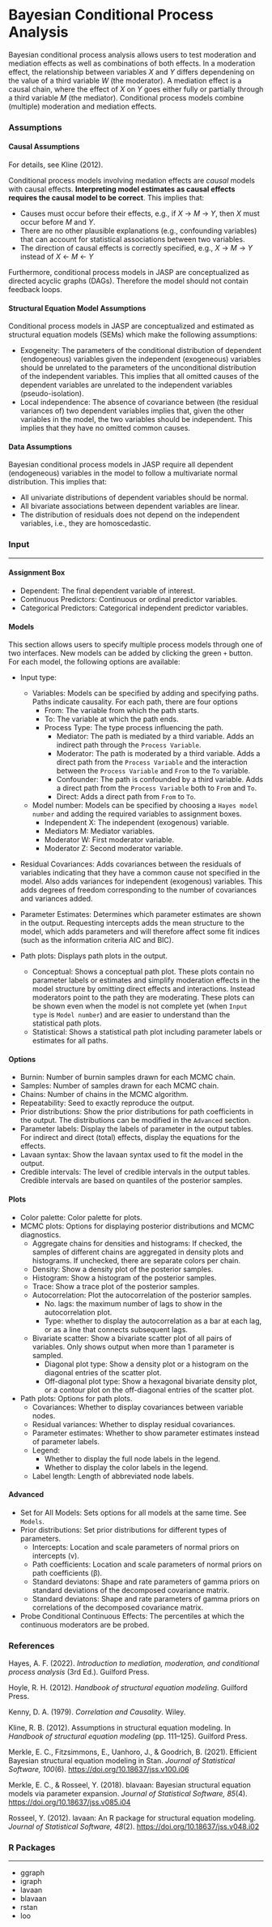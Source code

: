 Bayesian Conditional Process Analysis
===

Bayesian conditional process analysis allows users to test moderation and mediation effects as well as combinations of both effects. In a moderation effect, the relationship between variables *X* and *Y* differs dependening on the value of a third variable *W* (the moderator). A mediation effect is a causal chain, where the effect of *X* on *Y* goes either fully or partially through a third variable *M* (the mediator). Conditional process models combine (multiple) moderation and mediation effects.

### Assumptions

#### Causal Assumptions

For details, see Kline (2012).

Conditional process models involving medation effects are *causal* models with causal effects. **Interpreting model estimates as causal effects requires the causal model to be correct**. This implies that:

- Causes must occur before their effects, e.g., if *X* -> *M* -> *Y*, then *X* must occur before *M* and *Y*.
- There are no other plausible explanations (e.g., confounding variables) that can account for statistical associations between two variables.
- The direction of causal effects is correctly specified, e.g., *X* -> *M* -> *Y* instead of *X* <- *M* <- *Y*

Furthermore, conditional process models in JASP are conceptualized as directed acyclic graphs (DAGs). Therefore the model should not contain feedback loops.

#### Structural Equation Model Assumptions

Conditional process models in JASP are conceptualized and estimated as structural equation models (SEMs) which make the following assumptions:

- Exogeneity: The parameters of the conditional distribution of dependent (endogeneous) variables given the independent (exogeneous) variables should be unrelated to the parameters of the unconditional distribution of the independent variables. This implies that all omitted causes of the dependent variables are unrelated to the independent variables (pseudo-isolation).
- Local independence: The absence of covariance between (the residual variances of) two dependent variables implies that, given the other variables in the model, the two variables should be independent. This implies that they have no omitted common causes.

#### Data Assumptions

Bayesian conditional process models in JASP require all dependent (endogeneous) variables in the model to follow a multivariate normal distribution. This implies that:

- All univariate distributions of dependent variables should be normal.
- All bivariate associations between dependent variables are linear.
- The distribution of residuals does not depend on the independent variables, i.e., they are homoscedastic.

### Input
---
#### Assignment Box

- Dependent: The final dependent variable of interest.
- Continuous Predictors: Continuous or ordinal predictor variables.
- Categorical Predictors: Categorical independent predictor variables.

#### Models

This section allows users to specify multiple process models through one of two interfaces. New models can be added by clicking the green `+` button. For each model, the following options are available:

- Input type:
	- Variables: Models can be specified by adding and specifying paths. Paths indicate causality. For each path, there are four options
		- From: The variable from which the path starts.
		- To: The variable at which the path ends.
		- Process Type: The type process influencing the path.
			- Mediator: The path is mediated by a third variable. Adds an indirect path through the `Process Variable`.
			- Moderator: The path is moderated by a third variable. Adds a direct path from the `Process Variable` and the interaction between the `Process Variable` and `From` to the `To` variable.
			- Confounder: The path is confounded by a third variable. Adds a direct path from the `Process Variable` both to `From` and `To`.
			- Direct: Adds a direct path from `From` to `To`.
	- Model number: Models can be specified by choosing a `Hayes model number` and adding the required variables to assignment boxes.
		- Independent X: The independent (exogenous) variable.
		- Mediators M: Mediator variables.
		- Moderator W: First moderator variable.
		- Moderator Z: Second moderator variable.

- Residual Covariances: Adds covariances between the residuals of variables indicating that they have a common cause not specified in the model. Also adds variances for independent (exogenous) variables. This adds degrees of freedom corresponding to the number of covariances and variances added.
- Parameter Estimates: Determines which parameter estimates are shown in the output. Requesting intercepts adds the mean structure to the model, which adds parameters and will therefore affect some fit indices (such as the information criteria AIC and BIC).
- Path plots: Displays path plots in the output.
	- Conceptual: Shows a conceptual path plot. These plots contain no parameter labels or estimates and simplify moderation effects in the model structure by omitting direct effects and interactions. Instead moderators point to the path they are moderating. These plots can be shown even when the model is not complete yet (when `Input type` is `Model number`) and are easier to understand than the statistical path plots.
	- Statistical: Shows a statistical path plot including parameter labels or estimates for all paths.

#### Options

- Burnin: Number of burnin samples drawn for each MCMC chain.
- Samples: Number of samples drawn for each MCMC chain.
- Chains: Number of chains in the MCMC algorithm.
- Repeatability: Seed to exactly reproduce the output.
- Prior distributions: Show the prior distributions for path coefficients in the output. The distributions can be modified in the `Advanced` section.
- Parameter labels: Display the labels of parameter in the output tables. For indirect and direct (total) effects, display the equations for the effects.
- Lavaan syntax: Show the lavaan syntax used to fit the model in the output.
- Credible intervals: The level of credible intervals in the output tables. Credible intervals are based on quantiles of the posterior samples.

#### Plots

- Color palette: Color palette for plots.
- MCMC plots: Options for displaying posterior distributions and MCMC diagnostics.
	- Aggregate chains for densities and histograms: If checked, the samples of different chains are aggregated in density plots and histograms. If unchecked, there are separate colors per chain.
	- Density: Show a density plot of the posterior samples.
	- Histogram: Show a histogram of the posterior samples.
	- Trace: Show a trace plot of the posterior samples.
	- Autocorrelation: Plot the autocorrelation of the posterior samples.
		- No. lags: the maximum number of lags to show in the autocorrelation plot.
		- Type: whether to display the autocorrelation as a bar at each lag, or as a line that connects subsequent lags.
	- Bivariate scatter: Show a bivariate scatter plot of all pairs of variables. Only shows output when more than 1 parameter is sampled.
		- Diagonal plot type: Show a density plot or a histogram on the diagonal entries of the scatter plot.
		- Off-diagonal plot type: Show a hexagonal bivariate density plot, or a contour plot on the off-diagonal entries of the scatter plot.
- Path plots: Options for path plots.
	- Covariances: Whether to display covariances between variable nodes.
	- Residual variances: Whether to display residual covariances.
	- Parameter estimates: Whether to show parameter estimates instead of parameter labels.
	- Legend:
		- Whether to display the full node labels in the legend.
		- Whether to display the color labels in the legend.
	- Label length: Length of abbreviated node labels.

#### Advanced

- Set for All Models: Sets options for all models at the same time. See `Models`.
- Prior distributions: Set prior distributions for different types of parameters.
	- Intercepts: Location and scale parameters of normal priors on intercepts (v).
	- Path coefficients: Location and scale parameters of normal priors on path coefficients (β).
	- Standard deviatons: Shape and rate parameters of gamma priors on standard deviations of the decomposed covariance matrix.
	- Standard deviatons: Shape and rate parameters of gamma priors on correlations of the decomposed covariance matrix.
- Probe Conditional Continuous Effects: The percentiles at which the continuous moderators are be probed.

### References

Hayes, A. F. (2022). *Introduction to mediation, moderation, and conditional process analysis* (3rd Ed.). Guilford Press.

Hoyle, R. H. (2012). *Handbook of structural equation modeling*. Guilford Press.

Kenny, D. A. (1979). *Correlation and Causality*. Wiley.

Kline, R. B. (2012). Assumptions in structural equation modeling. In *Handbook of structural equation modeling* (pp. 111–125). Guilford Press.

Merkle, E. C., Fitzsimmons, E., Uanhoro, J., & Goodrich, B. (2021). Efficient Bayesian structural equation modeling in Stan. *Journal of Statistical Software, 100*(6). https://doi.org/10.18637/jss.v100.i06

Merkle, E. C., & Rosseel, Y. (2018). blavaan: Bayesian structural equation models via parameter expansion. *Journal of Statistical Software, 85*(4). https://doi.org/10.18637/jss.v085.i04

Rosseel, Y. (2012). lavaan: An R package for structural equation modeling. *Journal of Statistical Software, 48*(2). https://doi.org/10.18637/jss.v048.i02

### R Packages
---

- ggraph
- igraph
- lavaan
- blavaan
- rstan
- loo
